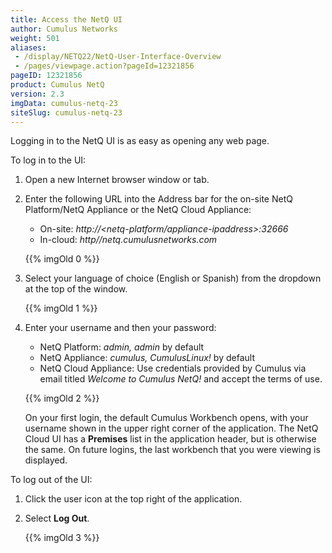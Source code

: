 ```yaml
---
title: Access the NetQ UI
author: Cumulus Networks
weight: 501
aliases:
 - /display/NETQ22/NetQ-User-Interface-Overview
 - /pages/viewpage.action?pageId=12321856
pageID: 12321856
product: Cumulus NetQ
version: 2.3
imgData: cumulus-netq-23
siteSlug: cumulus-netq-23
---
```

Logging in to the NetQ UI is as easy as opening any web page.

To log in to the UI:

1.  Open a new Internet browser window or tab.
2.  Enter the following URL into the Address bar for the on-site NetQ Platform/NetQ Appliance or the NetQ Cloud Appliance:  
    - On-site: *http://\<netq-platform/appliance-ipaddress\>:32666*  
    - In-cloud: *http//netq.cumulusnetworks.com*

    {{% imgOld 0 %}}

3.  Select your language of choice (English or Spanish) from the dropdown at the top of the window.

    {{% imgOld 1 %}}

4.  Enter your username and then your password:  
    - NetQ Platform: *admin, admin* by default  
    - NetQ Appliance: *cumulus, CumulusLinux\!* by default  
    - NetQ Cloud Appliance: Use credentials provided by Cumulus via email titled *Welcome to Cumulus NetQ\!* and accept the terms of use.

    {{% imgOld 2 %}}

    On your first login, the default Cumulus Workbench opens, with your username shown in the upper right corner of the application. The NetQ Cloud UI has a **Premises** list in the application header, but is otherwise the same. On future logins, the last workbench that you were viewing is displayed.

To log out of the UI:

1.  Click the user icon at the top right of the application.

2.  Select **Log Out**.  

    {{% imgOld 3 %}}

<article id="html-search-results" class="ht-content" style="display: none;">

</article>

<footer id="ht-footer">

</footer>
